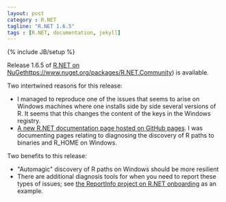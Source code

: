 ```yaml
---
layout: post
category : R.NET
tagline: "R.NET 1.6.5"
tags : [R.NET, documentation, jekyll]
---
```

{% include JB/setup %}

Release 1.6.5 of [R.NET on NuGet]()https://www.nuget.org/packages/R.NET.Community) is available. 

Two intertwined reasons for this release:

* I managed to reproduce one of the issues that seems to arise on Windows machines where one installs side by side several versions of R. It seems that this changes the content of the keys in the Windows registry. 
* [A new R.NET documentation page hosted on GitHub pages](http://jmp75.github.io/rdotnet/). I was documenting pages relating to diagnosing the discovery of R paths to binaries and R_HOME on Windows.

Two benefits to this release:

* "Automagic" discovery of R paths on Windows should be more resilient
* There are additional diagnosis tools for when you need to report these types of issues; see [the ReportInfo project on R.NET onboarding](https://github.com/jmp75/rdotnet-onboarding/tree/master/ReportInfo) as an example.

